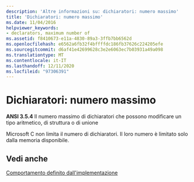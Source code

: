 ```yaml
---
description: 'Altre informazioni su: dichiaratori: numero massimo'
title: 'Dichiaratori: numero massimo'
ms.date: 11/04/2016
helpviewer_keywords:
- declarators, maximum number of
ms.assetid: f8410673-e11a-4830-89a3-3ffb7bb6562d
ms.openlocfilehash: e6562a6fb32f4bffffdc186fb37626c224205efe
ms.sourcegitcommit: d6af41e42699628c3e2e6063ec7b03931a49a098
ms.translationtype: MT
ms.contentlocale: it-IT
ms.lasthandoff: 12/11/2020
ms.locfileid: "97306391"
---
```

# <a name="declarators-maximum-number"></a>Dichiaratori: numero massimo

**ANSI 3.5.4** Il numero massimo di dichiaratori che possono modificare un tipo aritmetico, di struttura o di unione

Microsoft C non limita il numero di dichiaratori. Il loro numero è limitato solo dalla memoria disponibile.

## <a name="see-also"></a>Vedi anche

[Comportamento definito dall'implementazione](../c-language/implementation-defined-behavior.md)
